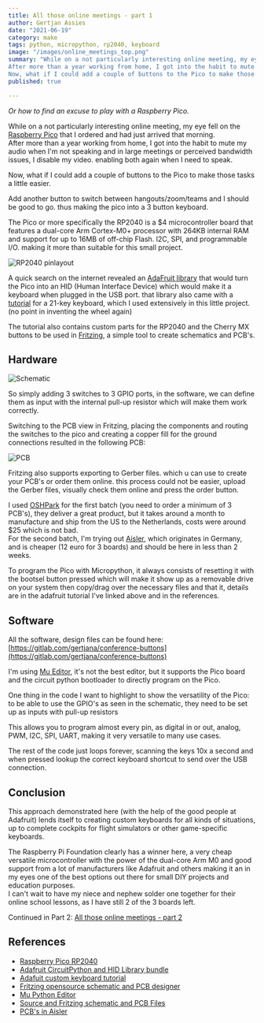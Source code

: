 ```yaml
---
title: All those online meetings - part 1
author: Gertjan Assies
date: "2021-06-19"
category: make
tags: python, micropython, rp2040, keyboard
image: "/images/online_meetings_top.png"
summary: "While on a not particularly interesting online meeting, my eye fell on the [Raspberry Pico](https://www.raspberrypi.org/products/raspberry-pi-pico/) that I ordered and had just arrived that morning.  
After more than a year working from home, I got into the habit to mute my audio when I'm not speaking and in large meetings or perceived bandwidth issues, I disable my video. enabling both again when I need to speak.
Now, what if I could add a couple of buttons to the Pico to make those tasks a little easier."
published: true

---
```


<script lang="ts">
    import { Lightbox } from 'svelte-lightbox';
</script>

_Or how to find an excuse to play with a Raspberry Pico._

While on a not particularly interesting online meeting, my eye fell on the [Raspberry Pico](https://www.raspberrypi.org/products/raspberry-pi-pico/) that I ordered and had just arrived that morning.  
After more than a year working from home, I got into the habit to mute my audio when I'm not speaking and in large meetings or perceived bandwidth issues, I disable my video. enabling both again when I need to speak.

Now, what if I could add a couple of buttons to the Pico to make those tasks a little easier.

Add another button to switch between hangouts/zoom/teams and I should be good to go. thus making the pico into a 3 button keyboard.

The Pico or more specifically the RP2040 is a $4 microcontroller board that features a dual-core Arm Cortex-M0+ processor with 264KB internal RAM and support for up to 16MB of off-chip Flash. I2C, SPI, and programmable I/O. making it more than suitable for this small project.

<Lightbox><img alt="RP2040 pinlayout" src="/images/online_meetings_1.png" /></Lightbox>

A quick search on the internet revealed an [AdaFruit library](https://circuitpython.readthedocs.io/projects/hid/en/latest/) that would turn the Pico into an HID (Human Interface Device) which would make it a keyboard when plugged in the USB port. that library also came with a [tutorial](https://learn.adafruit.com/diy-pico-mechanical-keyboard-with-fritzing-circuitpython/overview) for a 21-key keyboard, which I used extensively in this little project. (no point in inventing the wheel again)

The tutorial also contains custom parts for the RP2040 and the Cherry MX buttons to be used in [Fritzing](https://fritzing.org/), a simple tool to create schematics and PCB's.

## Hardware

<Lightbox><img alt="Schematic" src="/images/online_meetings_2.png" /></Lightbox>

So simply adding 3 switches to 3 GPIO ports, in the software, we can define them as input with the internal pull-up resistor which will make them work correctly.

Switching to the PCB view in Fritzing, placing the components and routing the switches to the pico and creating a copper fill for the ground connections resulted in the following PCB:

<Lightbox><img alt="PCB" src="/images/online_meetings_3.png" /></Lightbox>

Fritzing also supports exporting to Gerber files. which u can use to create your PCB's or order them online. this process could not be easier, upload the Gerber files, visually check them online and press the order button.

I used [OSHPark](https://oshpark.com/) for the first batch (you need to order a minimum of 3 PCB's), they deliver a great product, but it takes around a month to manufacture and ship from the US to the Netherlands, costs were around $25 which is not bad.  
For the second batch, I'm trying out [Aisler](https://aisler.net/), which originates in Germany, and is cheaper (12 euro for 3 boards) and should be here in less than 2 weeks.

To program the Pico with Micropython, it always consists of resetting it with the bootsel button pressed which will make it show up as a removable drive on your system then copy/drag over the necessary files and that it, details are in the adafruit tutorial I've linked above and in the references.

## Software

All the software, design files can be found here:  
[https://gitlab.com/gertjana/conference-buttons](https://gitlab.com/gertjana/conference-buttons)

I'm using [Mu Editor](https://codewith.mu/), it's not the best editor, but it supports the Pico board and the circuit python bootloader to directly program on the Pico.

One thing in the code I want to highlight to show the versatility of the Pico:  
to be able to use the GPIO's as seen in the schematic, they need to be set up as inputs with pull-up resistors

This allows you to program almost every pin, as digital in or out, analog, PWM, I2C, SPI, UART, making it very versatile to many use cases.

The rest of the code just loops forever, scanning the keys 10x a second and when pressed lookup the correct keyboard shortcut to send over the USB connection.

## Conclusion

This approach demonstrated here (with the help of the good people at Adafruit) lends itself to creating custom keyboards for all kinds of situations, up to complete cockpits for flight simulators or other game-specific keyboards.

The Raspberry Pi Foundation clearly has a winner here, a very cheap versatile microcontroller with the power of the dual-core Arm M0 and good support from a lot of manufacturers like Adafruit and others making it an in my eyes one of the best options out there for small DIY projects and education purposes.  
I can't wait to have my niece and nephew solder one together for their online school lessons, as I have still 2 of the 3 boards left.

Continued in Part 2: [All those online meetings - part 2](/blog/220801_online_meetings2)

## References

* [Raspberry Pico RP2040](https://www.raspberrypi.org/products/raspberry-pi-pico/)
* [Adafruit CircuitPython and HID Library bundle](https://circuitpython.org/libraries)
* [Adafuit custom keyboard tutorial](https://learn.adafruit.com/diy-pico-mechanical-keyboard-with-fritzing-circuitpython/overview)
* [Fritzing opensource schematic and PCB designer](https://fritzing.org/)
* [Mu Python Editor](https://codewith.mu/)
* [Source and Fritzing schematic and PCB Files](https://gitlab.com/gertjana/conference-buttons)
* [PCB's in Aisler](https://aisler.net/p/KHQPFARM)
